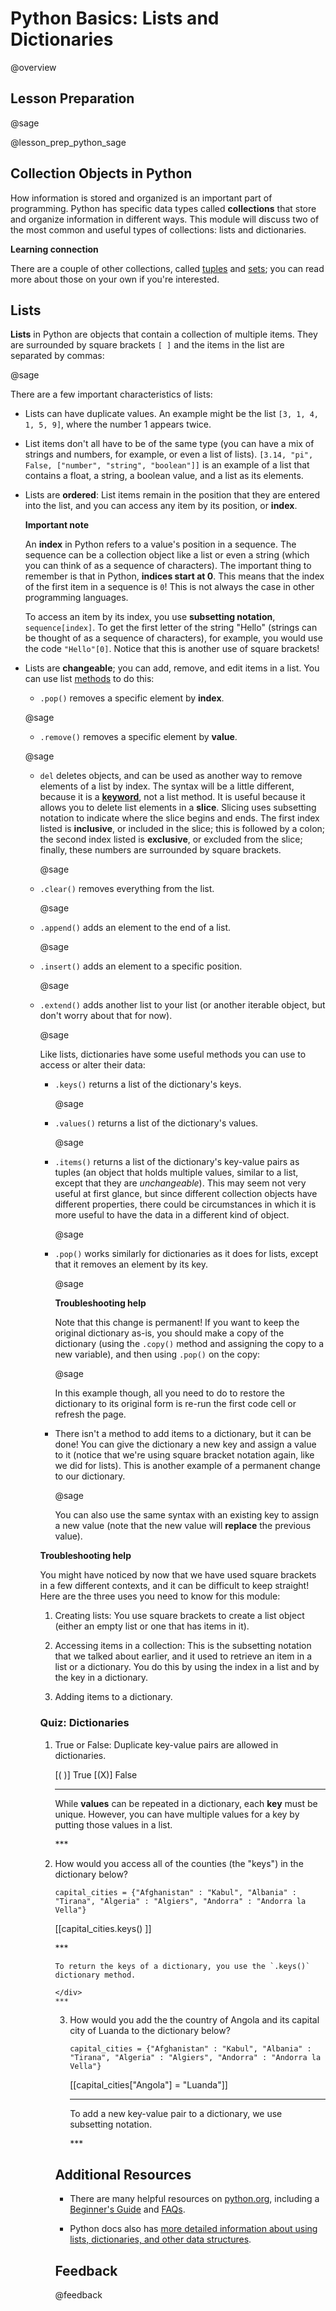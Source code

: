<!--

author:   Meredith Lee
email:    leemc@chop.edu
version: 1.0.0
current_version_description: Initial version
module_type: standard
docs_version: 2.0.0
language: en
narrator: UK English Female
mode: Textbook

title: Python Basics: Lists and Dictionaries

comment: Learn about collection objects, specifically lists and dictionaries, in Python.

long_description: Before using Python for data analysis, there are some basics to learn that will set the foundation for more advanced Python coding. This module will teach you about lists and dictionaries, two types of collection objects in Python. 

estimated_time_in_minutes: 15

@pre_reqs
Learners should be able to recognize functions, methods, and variables in Python.
@end

@learning_objectives

After completion of this module, learners will be able to:

- Create and edit lists
- Create and edit dictionaries

@end

good_first_module: false
sequence_name: python_basics
previous_sequential_module: python_basics_variables_functions_methods
coding_required: true
coding_level: basic
coding_language: python

@sets_you_up_for

- python_basics_loops_conditionals
- python_basics_exercise
- pandas_transform

@end

@depends_on_knowledge_available_in

- demystifying_python
- python_basics_variables_functions_methods

@end


@version_history

Previous versions: 
None.
@end

import: https://raw.githubusercontent.com/arcus/education_modules/main/_module_templates/macros.md
import: https://raw.githubusercontent.com/arcus/education_modules/main/_module_templates/macros_python.md

-->

# Python Basics: Lists and Dictionaries

@overview

## Lesson Preparation

@sage

@lesson_prep_python_sage

## Collection Objects in Python

How information is stored and organized is an important part of programming. Python has specific data types called **collections** that store and organize information in different ways. This module will discuss two of the most common and useful types of collections: lists and dictionaries. 

<div class = "learn-more">
<b style="color: rgb(var(--color-highlight));">Learning connection</b><br>

There are a couple of other collections, called [tuples](https://www.geeksforgeeks.org/python-tuples/) and [sets](https://www.geeksforgeeks.org/sets-in-python/); you can read more about those on your own if you're interested. 

</div>


## Lists

**Lists** in Python are objects that contain a collection of multiple items. They are surrounded by square brackets `[ ]` and the items in the list are separated by commas:

@sage
<div class="python_link">
<lia-keep>
<script type="text/x-sage">

produce = ["tomato", "squash", "apple", "cucumber", "peach", "spinach"]
print(produce)

</script>
</lia-keep>
</div>

There are a few important characteristics of lists:

* Lists can have duplicate values. An example might be the list `[3, 1, 4, 1, 5, 9]`, where the number 1 appears twice.

* List items don't all have to be of the same type (you can have a mix of strings and numbers, for example, or even a list of lists). `[3.14, "pi", False, ["number", "string", "boolean"]]` is an example of a list that contains a float, a string, a boolean value, and a list as its elements.

* Lists are **ordered**: List items remain in the position that they are entered into the list, and you can access any item by its position, or **index**.

    <div class = "important">
    <b style="color: rgb(var(--color-highlight));">Important note</b><br>

    An **index** in Python refers to a value's position in a sequence. The sequence can be a collection object like a list or even a string (which you can think of as a sequence of characters). The important thing to remember is that in Python, **indices start at 0**. This means that the index of the first item in a sequence is `0`! This is not always the case in other programming languages.

    To access an item by its index, you use **subsetting notation**, `sequence[index]`. To get the first letter of the string "Hello" (strings can be thought of as a sequence of characters), for example, you would use the code `"Hello"[0]`. Notice that this is another use of square brackets!

    </div>

* Lists are **changeable**; you can add, remove, and edit items in a list. You can use list [methods](https://liascript.github.io/course/?https://raw.githubusercontent.com/arcus/education_modules/main/python_basics_variables_functions_methods/python_basics_variables_functions_methods.md#6) to do this: 

    * `.pop()` removes a specific element by **index**.

     @sage
     <div class="python_link">
     <lia-keep>
     <script type="text/x-sage">

     print(produce.pop(0))

     </script>
     </lia-keep>
     </div>

   * `.remove()` removes a specific element by **value**.

    @sage
    <div class="python_link">
    <lia-keep>
    <script type="text/x-sage">

    produce.remove("apple")
print(produce)

    </script>
    </lia-keep>
    </div>

  * `del` deletes objects, and can be used as another way to remove elements of a list by index. The syntax will be a little different, because it is a [**keyword**](https://realpython.com/python-keywords/), not a list method. It is useful because it allows you to delete list elements in a **slice**. Slicing uses subsetting notation to indicate where the slice begins and ends. The first index listed is **inclusive**, or included in the slice; this is followed by a colon; the second index listed is **exclusive**, or excluded from the slice; finally, these numbers are surrounded by square brackets.

    @sage
    <div class="python_link">
    <lia-keep>
    <script type="text/x-sage">

    del produce[1:3]
print(produce)

    </script>
    </lia-keep>
    </div>

  * `.clear()` removes everything from the list.

    @sage
    <div class="python_link">
    <lia-keep>
    <script type="text/x-sage">

    produce.clear()
print(produce)

    </script>
    </lia-keep>
    </div>

  * `.append()` adds an element to the end of a list.

    @sage
    <div class="python_link">
    <lia-keep>
    <script type="text/x-sage">

    produce.append("pear")
print(produce)

    </script>
    </lia-keep>
    </div>

  * `.insert()` adds an element to a specific position.

    @sage
    <div class="python_link">
    <lia-keep>
    <script type="text/x-sage">

    produce.insert(0, "kale")
print(produce)

    </script>
    </lia-keep>
    </div>

  * `.extend()` adds another list to your list (or another iterable object, but don't worry about that for now).

    @sage
    <div class="python_link">
    <lia-keep>
    <script type="text/x-sage">
    berries= ["strawberry", "blueberry", "raspberries"]
produce.extend(berries)
print(produce)

    </script>
    </lia-keep>
    </div>


You'll notice that with each step, our list `produce` has been permanently changed-- in order to "start over" with the original list, we simply need to re-run the first code chunk.

<div class = "help">
<b style="color: rgb(var(--color-highlight));">Troubleshooting help</b><br>

The code cells above are linked, meaning that all of the cells "remember" the code that has been run previously (as they would be in a [notebook](https://liascript.github.io/course/?https://raw.githubusercontent.com/arcus/education_modules/main/demystifying_python/demystifying_python.md#jupyter-notebooks)). Because of this, if you run them out of order, you can get unexpected results or even errors! If things aren't working like they should, re-run the first code cell on the page or hit your refresh button.

</div>

### Quiz: Lists

1. Which of the following is FALSE about lists? Select all that apply.

    [( )] Lists are changeable; items can be added, removed, or replaced after the list is created.
    [( )] Lists can be assigned to variables.
    [( )] Lists can contain a mix of data types.
    [(X)] Lists are unordered; you cannot access an item in the list by its position.
    ***
    <div class = "answer">

    Lists are changeable, can be stored in variables for later use (even though we didn't explicitly discuss it, the list on the previous page was assigned to the variable `produce`), can contain a mix of data types, and they are **ordered**, meaning that items remain in the position that they were put into the list. You can access or edit list items by value **or** position (also called the **index**).

    </div>
    ***

2. Given the following list of numbers, what is the **index** of the number **15**?

    `[2, 14, 9, 101, 15, 37]`

    [( )] 5
    [(X)] 4
    [( )] 15
    [( )] 6
    ***
    <div class = "answer">

    Indexing in Python begins with **0**, not 1, and so the index of 15, which is the fifth item in the list, is **4**.  

    </div>
    ***

## Dictionaries

Another kind of collection object in Python is a **dictionary**. Dictionaries are similar to lists in some ways, in that they are ordered (in recent versions of Python; in older versions, dictionaries are unordered) and changeable. However, there are some important distinctions:

* Dictionaries are collections of **key-value pairs**. For example if you had a dictionary of demographic information for an individual, the **keys** might be the type of information stored (address, telephone number, etc.) and the **values** would be the actual values of those data (123 Puppydog Lane, 987-654-3210).

* They do not allow duplicate key-value pairs.

* Dictionaries use curly brackets `{ }` (unlike lists, which use square brackets `[ ]`). These curly brackets can also be called **braces**.

Let's build an example dictionary:

@sage
<div class="python_link">
<lia-keep>
<script type="text/x-sage">

contact_info = {"address" : "123 Puppydog Lane",
                "telephone" : "987-654-3210",
                "email" : "myname@email.com"}
print(contact_info)

</script>
</lia-keep>
</div>

Like lists, dictionaries have some useful methods you can use to access or alter their data:

* `.keys()` returns a list of the dictionary's keys.

    @sage
    <div class="python_link">
    <lia-keep>
    <script type="text/x-sage">

    print(contact_info.keys())

    </script>
    </lia-keep>
    </div>

* `.values()` returns a list of the dictionary's values.

    @sage
    <div class="python_link">
    <lia-keep>
    <script type="text/x-sage">

    print(contact_info.values())

    </script>
    </lia-keep>
    </div>

* `.items()` returns a list of the dictionary's key-value pairs as tuples (an object that holds multiple values, similar to a list, except that they are *unchangeable*). This may seem not very useful at first glance, but since different collection objects have different properties, there could be circumstances in which it is more useful to have the data in a different kind of object.

    @sage
    <div class="python_link">
    <lia-keep>
    <script type="text/x-sage">

    print(contact_info.items())

    </script>
    </lia-keep>
    </div>

* `.pop()` works similarly for dictionaries as it does for lists, except that it removes an element by its key.

    @sage
    <div class="python_link">
    <lia-keep>
    <script type="text/x-sage">

    print(contact_info.pop("email"))
print(contact_info)

    </script>
    </lia-keep>
    </div>

    <div class = "help">
    <b style="color: rgb(var(--color-highlight));">Troubleshooting help</b><br>

    Note that this change is permanent! If you want to keep the original dictionary as-is, you should make a copy of the dictionary (using the `.copy()` method and assigning the copy to a new variable), and then using `.pop()` on the copy:

    @sage
    <div class="python_link">
    <lia-keep>
    <script type="text/x-sage">

    contact_info_copy = contact_info.copy()
contact_info_copy.pop("telephone")
print(contact_info)
print(contact_info_copy)

    </script>
    </lia-keep>
    </div>

    In this example though, all you need to do to restore the dictionary to its original form is re-run the first code cell or refresh the page.
    </div>

* There isn't a method to add items to a dictionary, but it can be done! You can give the dictionary a new key and assign a value to it (notice that we're using square bracket notation again, like we did for lists). This is another example of a permanent change to our dictionary.

    @sage
    <div class="python_link">
    <lia-keep>
    <script type="text/x-sage">

    contact_info["work_email"] = "myname@company.com"
print(contact_info)

    </script>
    </lia-keep>
    </div>

  You can also use the same syntax with an existing key to assign a new value (note that the new value will **replace** the previous value).

<div class = "help">
<b style="color: rgb(var(--color-highlight));">Troubleshooting help</b><br>

You might have noticed by now that we have used square brackets in a few different contexts, and it can be difficult to keep straight! Here are the three uses you need to know for this module:

1. Creating lists: You use square brackets to create a list object (either an empty list or one that has items in it).

2. Accessing items in a collection: This is the subsetting notation that we talked about earlier, and it used to retrieve an item in a list or a dictionary. You do this by using the index in a list and by the key in a dictionary. 

3. Adding items to a dictionary. 

</div>

### Quiz: Dictionaries

1. True or False: Duplicate key-value pairs are allowed in dictionaries.

    [( )] True
    [(X)] False
    ***
    <div class = "answer">

    While **values** can be repeated in a dictionary, each **key** must be unique. However, you can have multiple values for a key by putting those values in a list.

    </div>
    ***

2. How would you access all of the counties (the "keys") in the dictionary below? 

    `capital_cities = {"Afghanistan" : "Kabul", "Albania" : "Tirana", "Algeria" : "Algiers", "Andorra" : "Andorra la Vella"}`

    [[capital_cities.keys() ]]
    <script>
  let input = "@input".trim();
  input == "capital_cities.keys()";
</script>
    ***
    <div class = "answer">

    To return the keys of a dictionary, you use the `.keys()` dictionary method.  

    </div>
    ***

3. How would you add the the country of Angola and its capital city of Luanda to the dictionary below?

    `capital_cities = {"Afghanistan" : "Kabul", "Albania" : "Tirana", "Algeria" : "Algiers", "Andorra" : "Andorra la Vella"}`

    [[capital_cities["Angola"] = "Luanda"]]
    <script>
    let input = "@input".trim().replace(/\s/g, "");
    input == 'capital_cities["Angola"]="Luanda"' || input == "capital_cities['Angola']='Luanda'";
    </script>
    ***
    <div class = "answer">

    To add a new key-value pair to a dictionary, we use subsetting notation.

    </div>
    ***


## Additional Resources

* There are many helpful resources on [python.org](https://www.python.org/), including a [Beginner's Guide](https://wiki.python.org/moin/BeginnersGuide) and [FAQs](https://docs.python.org/3/faq/).

* Python docs also has [more detailed information about using lists, dictionaries, and other data structures](https://docs.python.org/3/tutorial/datastructures.html). 

## Feedback

@feedback